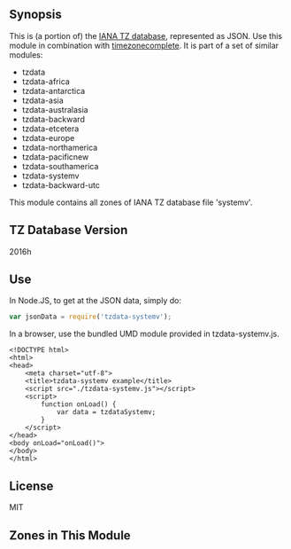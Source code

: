 
## Synopsis

This is (a portion of) the [IANA TZ database](https://www.iana.org/time-zones), represented as JSON. Use this module in combination with [timezonecomplete](https://www.npmjs.com/package/timezonecomplete).
It is part of a set of similar modules:
* tzdata
* tzdata-africa
* tzdata-antarctica
* tzdata-asia
* tzdata-australasia
* tzdata-backward
* tzdata-etcetera
* tzdata-europe
* tzdata-northamerica
* tzdata-pacificnew
* tzdata-southamerica
* tzdata-systemv
* tzdata-backward-utc

This module contains all zones of IANA TZ database file 'systemv'.



## TZ Database Version

2016h

## Use

In Node.JS, to get at the JSON data, simply do:

```javascript
var jsonData = require('tzdata-systemv');
```

In a browser, use the bundled UMD module provided in tzdata-systemv.js.

```
<!DOCTYPE html>
<html>
<head>
    <meta charset="utf-8">
    <title>tzdata-systemv example</title>
    <script src="./tzdata-systemv.js"></script>
    <script>
        function onLoad() {
            var data = tzdataSystemv;
        }
    </script>
</head>
<body onLoad="onLoad()">
</body>
</html>
```

## License

MIT

## Zones in This Module


